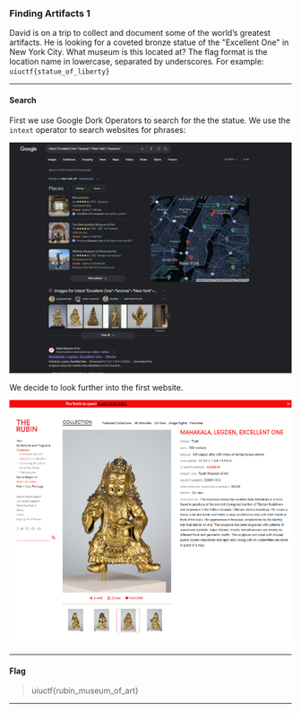 ### Finding Artifacts 1
David is on a trip to collect and document some of the world’s greatest artifacts. He is looking for a coveted bronze statue of the "Excellent One" in New York City. What museum is this located at? The flag format is the location name in lowercase, separated by underscores. For example: `uiuctf{statue_of_liberty}`

---

#### Search
First we use Google Dork Operators to search for the the statue. We use the `intext` operator to search websites for phrases:

![Search](search.png)

We decide to look further into the first website. 

![Website](website.png)

---

#### Flag
> uiuctf{rubin_museum_of_art}

---